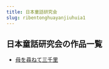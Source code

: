 ```yaml
---
title: 日本童話研究会
slug: ribentonghuayanjiuhuia1
---
```


## 日本童話研究会の作品一覧

- [母を尋ねて三千里](muwoxunnetesanqianli4e)
